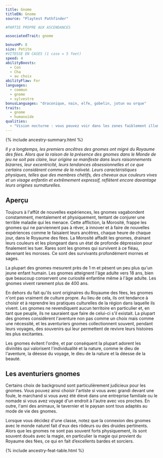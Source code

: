 ```yaml
---
title: Gnome
titleEN: Gnome
source: "Playtest Pathfinder"

#PARTIE PROPRE AUX ASCENDANCES

associatedTrait: gnome

bonusHP: 8
size: Petite
#VITESSE EN CASES (1 case = 5 feet)
speed: 4
abilityBoosts:
  - Con
  - Cha
  - au choix
abilityFlaw: For
languages:
  - commun
  - gnome
  - sylvestre
bonusLanguages: "draconique, nain, elfe, gobelin, jotun ou orque"
traits:
  - gnome
  - humanoïde
qualities:
  - "Vision nocturne : vous pouvez voir dans les zones faiblement illuminées aussi bien qu'en plein jour."
---
```


{% include ancestry-summary.html %}

*Il y a longtemps, les premiers ancêtres des gnomes ont migré du Royaume des fées. Alors que la raison de la présence des gnomes dans le Monde de jeu ne soit pas claire, leur origine se manifeste dans leurs raisonnements bizarres, leur excentricité, leurs tendances obsessionnelles et ce que certains considèrent comme de la naïveté. Leurs caractéristiques physiques, telles que des membres chétifs, des cheveux aux couleurs vives et un visage enfantin et extrêmement expressif, reflètent encore davantage leurs origines surnaturelles.*

## Aperçu
Toujours à l'affût de nouvelles expériences, les gnomes vagabondent constamment, mentalement et physiquement, tentant de conjurer une terrible maladie qui les menace. Cette affliction, la Morosité, frappe les gnomes qui ne parviennent pas à rêver, à innover et à faire de nouvelles expériences comme le faisaient leurs ancêtres, chaque heure de chaque jour, dans le Royaume des fées. La Morosité affadit les gnomes, drainant leurs couleurs et les plongeant dans un état de profonde dépression pour finalement les tuer. Rares sont les gnomes qui survivent à ce fléau, devenant les moroses. Ce sont des survivants profondément mornes et sages.

La plupart des gnomes mesurent près de 1 m et pèsent un peu plus qu'un jeune enfant humain. Les gnomes atteignent l'âge adulte vers 18 ans, bien que beaucoup conservent une curiosité enfantine même à l'âge adulte. Les gnomes vivent rarement plus de 400 ans.

En dehors du fait qu'ils sont originaires du Royaume des fées, les gnomes n'ont pas vraiment de culture propre. Au lieu de cela, ils ont tendance à choisir et à reprendre les pratiques culturelles de la région dans laquelle ils vivent. Les gnomes ne revendiquent aucun territoire en particulier et, en tant que peuple, ils ne sauraient que faire de celui-ci s'il existait. La plupart des gnomes considèrent l'aventure non pas comme un choix mais comme une nécessité, et les aventuriers gnomes collectionnent souvent, pendant leurs voyages, des souvenirs qui leur permettent de revivre leurs histoires les plus excitantes.

Les gnomes évitent l'ordre, et par conséquent la plupart adorent les divinités qui valorisent l'individualité et la nature, comme le dieu de l'aventure, la déesse du voyage, le dieu de la nature et la déesse de la beauté.

## Les aventuriers gnomes
Certains choix de background sont particulièrement judicieux pour les gnomes. Vous pouvez ainsi choisir l'artiste si vous avec grandi devant une foule, le marchand si vous avez été élevé dans une entreprise familiale ou le nomade si vous avez voyagé d'un endroit à l'autre avec vos proches. En outre, l'ami des animaux, le tavernier et le paysan sont tous adaptés au mode de vie des gnomes.

Lorsque vous décidez d'une classe, notez que la connexion des gnomes avec le monde naturel fait d'eux des rôdeurs ou des druides pertinents. Alors que les gnomes ne sont pas souvent forts physiquement, ils sont souvent doués avec la magie, en particulier la magie qui provient du Royaume des fées, ce qui en fait d’excellents bardes et sorciers.

{% include ancestry-feat-table.html %}
